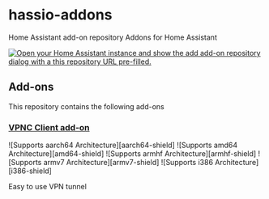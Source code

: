 # hassio-addons
Home Assistant add-on repository Addons for Home Assistant

[![Open your Home Assistant instance and show the add add-on repository dialog with a this repository URL pre-filled.](https://my.home-assistant.io/badges/supervisor_add_addon_repository.svg)](https://my.home-assistant.io/redirect/supervisor_add_addon_repository/?repository_url=https%3A%2F%2Fgithub.com%2Feuweb%2Fhassio-addons)

## Add-ons

This repository contains the following add-ons

### [VPNC Client add-on](./vpnc_client)

![Supports aarch64 Architecture][aarch64-shield]
![Supports amd64 Architecture][amd64-shield]
![Supports armhf Architecture][armhf-shield]
![Supports armv7 Architecture][armv7-shield]
![Supports i386 Architecture][i386-shield]

Easy to use VPN tunnel
